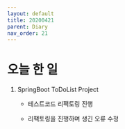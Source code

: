```yaml
---
layout: default
title: 20200421
parent: Diary
nav_order: 21
---
```


# 오늘 한 일

1. SpringBoot ToDoList Project

    * 테스트코드 리팩토링 진행

    * 리팩토링을 진행하며 생긴 오류 수정